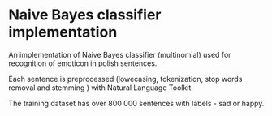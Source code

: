 # Naive Bayes classifier implementation

An implementation of Naive Bayes classifier (multinomial) used for recognition of emoticon in polish sentences.

Each sentence is preprocessed (lowecasing, tokenization, stop words removal and stemming ) with Natural Language Toolkit.  

The training dataset has over 800 000 sentences with labels - sad or happy.
